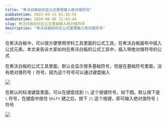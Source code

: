```yaml
---
title: "希沃白板如何在公式里面输入绝对值符号"
pubDatetime: 2021-04-13 01:36:59
modDatetime: 2024-08-06 12:43:44
slug: 希沃白板如何在公式里面输入绝对值符号
description: "希沃白板如何在公式里面输入绝对值符号"
---
```





在希沃白板中，可以很方便使用学科工具里面的公式工具，在希沃白板画布中插入公式元素。本文来告诉大家如何在希沃白板的公式工具中，插入带绝对值符号的公式

<!--more-->


<!-- CreateTime:2021/4/13 9:36:59 -->

<!-- 发布 -->

在希沃白板的公式工具里面，默认会显示很多基础符号，但是在基础符号里面，没有绝对值符号 `|` 符号，因为这个符号可以通过键盘输入

<!-- ![](images/img-希沃白板如何在公式里面输入绝对值符号0.png) -->

![](images/img-lindexi%2F2021413938291087.jpg)

在默认的标准键盘里面，可以在键盘找到 `|\` 这个按键符号，如下图。默认按下是 `\` 符号，在键盘中按住 `Shift` 键之后，按下 `|\` 这个按键，即可输入绝对值符号 `|` 符号

<!-- ![](images/img-希沃白板如何在公式里面输入绝对值符号1.png) -->

![](images/img-lindexi%2F202141394037745.jpg)

